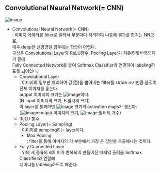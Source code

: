 ## Convolutional Neural Network(= CNN)
![image](https://user-images.githubusercontent.com/55045082/91538257-85d2db80-e952-11ea-9a49-0df283dcb795.png)
* Convolutional Neural Network(= CNN)  
: 이미지 데이터를 filter로 잘라서 부분마다 처리하여 나중에 결과를 합치는 NN으로,  
매우 deep한 신경망일 경우에는 학습이 어렵다.  
구성은 Convolutional Layer와 ReLU함수, Pooling Layer가 자유롭게 반복되다가 끝에  
Fully Connected Network를 붙여 Softmax Classifier와 연결하여 labeling하도록 되어있다.
  * Convolutional Layer  
  : 이미지의 일부만 처리하여 값(점)을 뽑아내는 filter를 stride 크기만큼 움직여 전체 이미지를 훑는다.  
  output 이미지의 크기는 ![image](https://user-images.githubusercontent.com/55045082/91538459-d6e2cf80-e952-11ea-86ae-49096e622ce7.png)이다.  
  (N:input 이미지의 크기, F:필터의 크기)  
  이 layer를 통과하면 ![image](https://user-images.githubusercontent.com/55045082/91538731-39d46680-e953-11ea-8a92-16a5c6ab720f.png) 크기의 activation maps가 생긴다.  
  (![image](https://user-images.githubusercontent.com/55045082/91538633-114c6c80-e953-11ea-9998-6279e415d21b.png):output 이미지의 크기, ![image](https://user-images.githubusercontent.com/55045082/91538620-0b568b80-e953-11ea-8aae-1ecbdc4ed450.png):필터의 개수)
  * ReLU 함수  
  * Pooling Layer(= Sampling)  
  : 이미지를 sampling하는 layer이다.
    * Max Pooling  
    : filter를 통해 이미지의 각 부분에서 가장 큰 값만을 추출해내는 것이다.
  * Fully Connected Layer  
  : 위의 세 종류의 레이어가 반복되어 만들어진 마지막 출력을 Softmax Classifier와 연결해  
  데이터를 labeling하도록 해준다.
